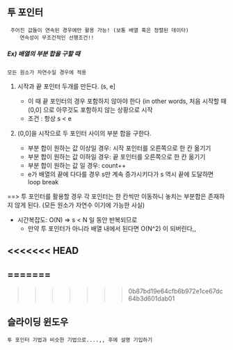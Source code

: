 ## 투 포인터
	 주어진 값들이 연속된 경우에만 활용 가능! (보통 배열 혹은 정렬된 데이타)
        연속성이 무조건적인 선행조건!!
	
##### Ex) 배열의 부분 합을 구할 때
	모든 원소가 자연수일 경우에 적용
 
1. 시작과 끝 포인터 두개를 만든다. (s, e]
	- 이 때 끝 포인터의 경우 포함하지 않아야 한다 (in other words, 처음 시작할 때 (0,0] 으로 아무것도 포함하지 않는 상황으로 시작 
	- 조건 : 항상 s < e
	
2. (0,0]을 시작으로 두 포인터 사이의 부분 합을 구한다.
	* 부분 합이 원하는 값 이상일 경우: 시작 포인터를 오른쪽으로 한 칸 옮기기
	* 부분 합이 원하는 값 이하일 경우: 끝 포인터를 오른쪽으로 한 칸 옮기기
	* 부분 합이 원하는 값 일 경우: count++
	* e가 배열의 끝에 다다를 경우 s만 계속 증가시키다가 s 역시 끝에 도달하면 loop break

==> 투 포인터를 활용할 경우 각 포인터는 한 칸씩만 이동하니 놓치는 부분합은 존재하지 않게 된다. (모든 원소가 자연수 이기에 가능한 사실)

- 시간복잡도: O(N) => s < N 일 동안 반복되므로 
	- 만약 투 포인터가 아니라 배열 내에서 된다면 O(N^2) 이 되버린다,,

<<<<<<< HEAD
----
=======
-------
>>>>>>> 0b87bd19e64cfb6b972e1ce67dc64b3d601dab01

## 슬라이딩 윈도우
	투 포인터 기법과 비슷한 기법으로....,, 후에 설명 기입하기
